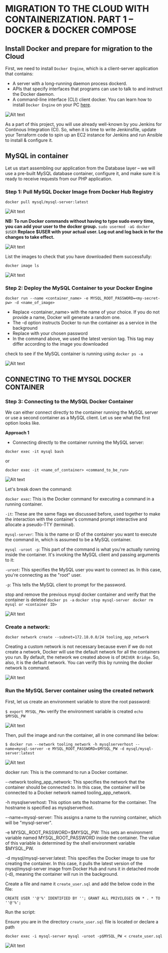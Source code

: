 # MIGRATION TO THE СLOUD WITH CONTAINERIZATION. PART 1 – DOCKER & DOCKER COMPOSE

## Install Docker and prepare for migration to the Cloud

First, we need to install `Docker Engine`, which is a client-server application that contains:

- A server with a long-running daemon process dockerd.
- APIs that specify interfaces that programs can use to talk to and instruct the Docker daemon.
- A command-line interface (CLI) client docker.
You can learn how to install `Docker Engine` on your PC [here](https://docs.docker.com/engine/install/).

![Alt text](<images/docker install.png>)

As a part of this project, you will use already well-known by you Jenkins for Continous Integration (CI). So, when it is time to write Jenkinsfile, update your Terraform code to spin up an EC2 instance for Jenkins and run Ansible to install & configure it.

## MySQL in container
Let us start assembling our application from the Database layer – we will use a pre-built MySQL database container, configure it, and make sure it is ready to receive requests from our PHP application.

### Step 1: Pull MySQL Docker Image from Docker Hub Registry

`docker pull mysql/mysql-server:latest`

![Alt text](<images/sql pull.png>)

**NB: To run Docker commands without having to type sudo every time, you can add your user to the docker group.**
`sudo usermod -aG docker $USER` 
**Replace $USER with your actual user.  Log out and log back in for the changes to take effect.**

![Alt text](images/permissions.png)

List the images to check that you have downloaded them successfully:

`docker image ls`

![Alt text](<images/docker image ls.png>)

### Step 2: Deploy the MySQL Container to your Docker Engine

`docker run --name <container_name> -e MYSQL_ROOT_PASSWORD=<my-secret-pw> -d <name_of_image>`

- Replace <container_name> with the name of your choice. If you do not provide a name, Docker will generate a random one.
- The -d option instructs Docker to run the container as a service in the background
- Replace <my-secret-pw> with your chosen password
- In the command above, we used the latest version tag. This tag may differ according to the image you downloaded

check to see if the MySQL container is running using `docker ps -a`

![Alt text](<images/docker run.png>)


## CONNECTING TO THE MYSQL DOCKER CONTAINER

### Step 3: Connecting to the MySQL Docker Container

We can either connect directly to the container running the MySQL server or use a second container as a MySQL client. Let us see what the first option looks like.

**Approach 1**

- Connecting directly to the container running the MySQL server:

`docker exec -it mysql bash`

or

`docker exec -it <name_of_container> <command_to_be_run>`

![Alt text](images/exec.png)

Let's break down the command:

`docker exec`: This is the Docker command for executing a command in a running container.

`-it`: These are the same flags we discussed before, used together to make the interaction with the container's command prompt interactive and allocate a pseudo-TTY (terminal).

`mysql-server`: This is the name or ID of the container you want to execute the command in, which is assumed to be a MySQL container.

`mysql -uroot -p`: This part of the command is what you're actually running inside the container. It's invoking the MySQL client and passing arguments to it:

`-uroot`: This specifies the MySQL user you want to connect as. In this case, you're connecting as the "root" user.

`-p`: This tells the MySQL client to prompt for the password.

stop and remove the previous mysql docker container and verify that the container is deleted
`docker ps -a`
`docker stop mysql-server `
`docker rm mysql or <container ID>`

![Alt text](<images/docker stop.png>)



### Create a network:

`docker network create --subnet=172.18.0.0/24 tooling_app_network`



Creating a custom network is not necessary because even if we do not create a network, Docker will use the default network for all the containers you run. By default, the network we created above is of `DRIVER Bridge`. So, also, it is the default network. You can verify this by running the docker network ls command.

![Alt text](<images/netwrok create'.png>)

### Run the MySQL Server container using the created network

First, let us create an environment variable to store the root password:

`$ export MYSQL_PW=`
verify the environment variable is created
`echo $MYSQL_PW`

![Alt text](images/export.png)

Then, pull the image and run the container, all in one command like below:

`$ docker run --network tooling_network -h mysqlserverhost --name=mysql-server -e MYSQL_ROOT_PASSWORD=$MYSQL_PW -d mysql/mysql-server:latest`

![Alt text](images/run-server.png)

docker run: This is the command to run a Docker container.

--network tooling_app_network: This specifies the network that the container should be connected to. In this case, the container will be connected to a Docker network named tooling_app_network.

-h mysqlserverhost: This option sets the hostname for the container. The hostname is specified as mysqlserverhost.

--name=mysql-server: This assigns a name to the running container, which will be "mysql-server".

-e MYSQL_ROOT_PASSWORD=$MYSQL_PW: This sets an environment variable named MYSQL_ROOT_PASSWORD inside the container. The value of this variable is determined by the shell environment variable $MYSQL_PW.

-d mysql/mysql-server:latest: This specifies the Docker image to use for creating the container. In this case, it pulls the latest version of the mysql/mysql-server image from Docker Hub and runs it in detached mode (-d), meaning the container will run in the background.


Create a file and name it `create_user.sql` and add the below code in the file:

`CREATE USER ''@'%' IDENTIFIED BY ''; GRANT ALL PRIVILEGES ON * . * TO ''@'%';`

Run the script:

Ensure you are in the directory `create_user.sql` file is located or declare a path

`docker exec -i mysql-server mysql -uroot -p$MYSQL_PW < create_user.sql `

![Alt text](images/script.png)